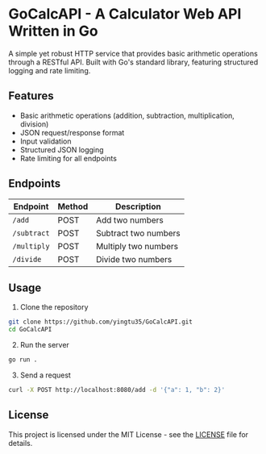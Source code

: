 # GoCalcAPI - A Calculator Web API Written in Go
A simple yet robust HTTP service that provides basic arithmetic operations through a RESTful API. Built with Go's standard library, featuring structured logging and rate limiting.

## Features
- Basic arithmetic operations (addition, subtraction, multiplication, division)
- JSON request/response format
- Input validation
- Structured JSON logging
- Rate limiting for all endpoints

## Endpoints
| Endpoint | Method | Description |
| --- | --- | --- |
| `/add` | POST | Add two numbers |
| `/subtract` | POST | Subtract two numbers |
| `/multiply` | POST | Multiply two numbers |
| `/divide` | POST | Divide two numbers |

## Usage
1. Clone the repository
```bash
git clone https://github.com/yingtu35/GoCalcAPI.git
cd GoCalcAPI
```

2. Run the server
```bash
go run .
```

3. Send a request
```bash
curl -X POST http://localhost:8080/add -d '{"a": 1, "b": 2}'
```

## License
This project is licensed under the MIT License - see the [LICENSE](LICENSE) file for details.
```
